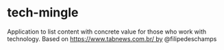 # tech-mingle
Application to list content with concrete value for those who work with technology. Based on https://www.tabnews.com.br/ by @filipedeschamps
